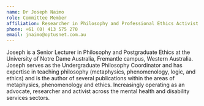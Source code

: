 ```yaml
---
name: Dr Joseph Naimo  
role: Committee Member
affiliation: Researcher in Philosophy and Professional Ethics Activist and Advocate for Disability and Mental Health  
phone: +61 (0) 413 575 270  
email: jnaimo@optusnet.com.au  
---
```


Joseph is a Senior Lecturer in Philosophy and Postgraduate Ethics at the University of Notre Dame Australia, Fremantle campus, Western Australia. Joseph serves as the Undergraduate Philosophy Coordinator and has expertise in teaching philosophy (metaphysics, phenomenology, logic, and ethics) and is the author of several publications within the areas of metaphysics, phenomenology and ethics. Increasingly operating as an advocate, researcher and activist across the mental health and disability services sectors. 
